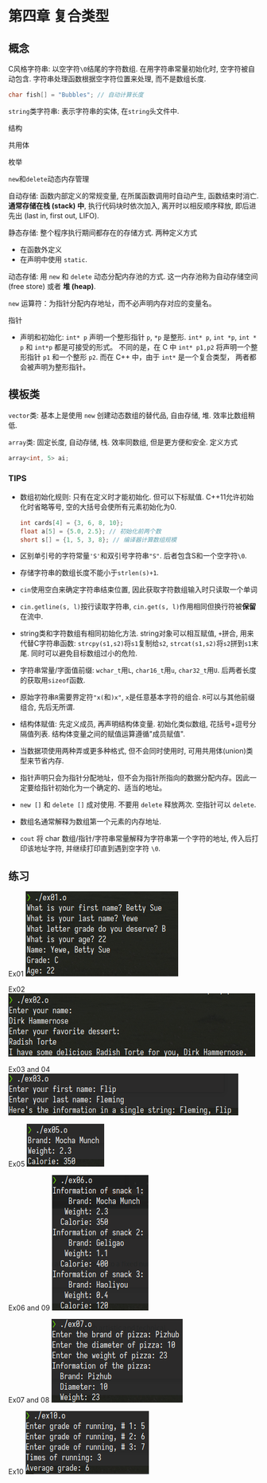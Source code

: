 
# 第四章 复合类型

## 概念

C风格字符串: 以空字符`\0`结尾的字符数组. 在用字符串常量初始化时, 空字符被自动包含. 字符串处理函数根据空字符位置来处理, 而不是数组长度.

```cpp
char fish[] = "Bubbles"; // 自动计算长度
```

`string`类字符串: 表示字符串的实体, 在`string`头文件中.

结构

共用体

枚举

`new`和`delete`动态内存管理

自动存储: 函数内部定义的常规变量, 在所属函数调用时自动产生, 函数结束时消亡.
**通常存储在栈 (stack) 中**, 执行代码块时依次加入, 离开时以相反顺序释放, 即后进先出 (last in, first out, LIFO).

静态存储: 整个程序执行期间都存在的存储方式. 两种定义方式
- 在函数外定义
- 在声明中使用 `static`.

动态存储: 用 `new` 和 `delete` 动态分配内存池的方式. 这一内存池称为自动存储空间 (free store) 或者 **堆 (heap)**.

`new` 运算符：为指针分配内存地址，而不必声明内存对应的变量名。

指针
- 声明和初始化: `int* p` 声明一个整形指针 `p`, `*p` 是整形.
  `int* p`, `int *p`, `int * p` 和 `int*p` 都是可接受的形式。
  不同的是，在 C 中 `int* p1,p2` 将声明一个整形指针 `p1` 和一个整形 `p2`. 而在 C++ 中，由于 `int*` 是一个复合类型，
  两者都会被声明为整形指针。

## 模板类

`vector`类: 基本上是使用 `new` 创建动态数组的替代品, 自由存储, 堆. 效率比数组稍低.

`array`类: 固定长度, 自动存储, 栈. 效率同数组, 但是更方便和安全. 定义方式

```cpp
array<int, 5> ai;
```


### TIPS

- 数组初始化规则: 只有在定义时才能初始化. 但可以下标赋值. C++11允许初始化时省略等号, 空的大括号会使所有元素初始化为0.

  ```cpp
  int cards[4] = {3, 6, 8, 10};
  float a[5] = {5.0, 2.5}; // 初始化前两个数
  short s[] = {1, 5, 3, 8}; // 编译器计算数组规模
  ```

- 区别单引号的字符常量`'S'`和双引号字符串`"S"`. 后者包含S和一个空字符`\0`.
- 存储字符串的数组长度不能小于`strlen(s)+1`.
- `cin`使用空白来确定字符串结束位置, 因此获取字符数组输入时只读取一个单词
- `cin.getline(s, l)`按行读取字符串, `cin.get(s, l)`作用相同但换行符被**保留**在流中.
- string类和字符数组有相同初始化方法. string对象可以相互赋值, `+`拼合, 用来代替C字符串函数: `strcpy(s1,s2)`将`s1`复制给`s2`, `strcat(s1,s2)`将`s2`拼到`s1`末尾. 同时可以避免目标数组过小的危险.
- 字符串常量/字面值前缀: `wchar_t`用`L`, `char16_t`用`u`, `char32_t`用`U`. 后两者长度的获取用`sizeof`函数.
- 原始字符串`R`需要界定符`"x(`和`)x"`, `x`是任意基本字符的组合. `R`可以与其他前缀组合, 先后无所谓.
- 结构体赋值: 先定义成员, 再声明结构体变量. 初始化类似数组, 花括号+逗号分隔值列表. 结构体变量之间的赋值运算遵循"成员赋值".
- 当数据项使用两种弄或更多种格式, 但不会同时使用时, 可用共用体(union)类型来节省内存.
- 指针声明只会为指针分配地址，但不会为指针所指向的数据分配内存。因此一定要给指针初始化为一个确定的、适当的地址。
- `new []` 和 `delete []` 成对使用. 不要用 `delete` 释放两次. 空指针可以 `delete`.
- 数组名通常解释为数组第一个元素的内存地址.
- `cout` 将 char 数组/指针/字符串常量解释为字符串第一个字符的地址, 传入后打印该地址字符, 并继续打印直到遇到空字符 `\0`.

## 练习

Ex01
![ex01](images/ex01.png)

Ex02
![ex02](images/ex02.png)

Ex03 and 04
![](images/ex03.png)

Ex05
![](images/ex05.png)

Ex06 and 09
![](images/ex06.png)

Ex07 and 08
![](images/ex07.png)

Ex10
![](images/ex10.png)

